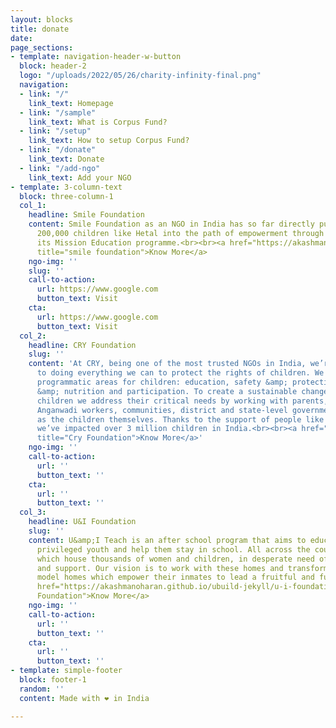 ```yaml
---
layout: blocks
title: donate
date: 
page_sections:
- template: navigation-header-w-button
  block: header-2
  logo: "/uploads/2022/05/26/charity-infinity-final.png"
  navigation:
  - link: "/"
    link_text: Homepage
  - link: "/sample"
    link_text: What is Corpus Fund?
  - link: "/setup"
    link_text: How to setup Corpus Fund?
  - link: "/donate"
    link_text: Donate
  - link: "/add-ngo"
    link_text: Add your NGO
- template: 3-column-text
  block: three-column-1
  col_1:
    headline: Smile Foundation
    content: Smile Foundation as an NGO in India has so far directly put more than
      200,000 children like Hetal into the path of empowerment through education through
      its Mission Education programme.<br><br><a href="https://akashmanoharan.github.io/ubuild-jekyll/smile"
      title="smile foundation">Know More</a>
    ngo-img: ''
    slug: ''
    call-to-action:
      url: https://www.google.com
      button_text: Visit
    cta:
      url: https://www.google.com
      button_text: Visit
  col_2:
    headline: CRY Foundation
    slug: ''
    content: 'At CRY, being one of the most trusted NGOs in India, we’re committed
      to doing everything we can to protect the rights of children. We work on 4 key
      programmatic areas for children: education, safety &amp; protection, health
      &amp; nutrition and participation. To create a sustainable change for India’s
      children we address their critical needs by working with parents, teachers,
      Anganwadi workers, communities, district and state-level governments as well
      as the children themselves. Thanks to the support of people like you, so far
      we’ve impacted over 3 million children in India.<br><br><a href="https://akashmanoharan.github.io/ubuild-jekyll/cry"
      title="Cry Foundation">Know More</a>'
    ngo-img: ''
    call-to-action:
      url: ''
      button_text: ''
    cta:
      url: ''
      button_text: ''
  col_3:
    headline: U&I Foundation
    slug: ''
    content: U&amp;I Teach is an after school program that aims to educate the lesser
      privileged youth and help them stay in school. All across the country are homes
      which house thousands of women and children, in desperate need of care, rehabilitation
      and support. Our vision is to work with these homes and transform them into
      model homes which empower their inmates to lead a fruitful and fulfilling life.<br><br><a
      href="https://akashmanoharan.github.io/ubuild-jekyll/u-i-foundation" title="U&amp;I
      Foundation">Know More</a>
    ngo-img: ''
    call-to-action:
      url: ''
      button_text: ''
    cta:
      url: ''
      button_text: ''
- template: simple-footer
  block: footer-1
  random: ''
  content: Made with ❤︎ in India

---
```

